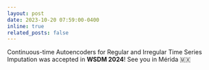 ```yaml
---
layout: post
date: 2023-10-20 07:59:00-0400
inline: true
related_posts: false
---
```


Continuous-time Autoencoders for Regular and Irregular Time Series Imputation was accepted in **WSDM 2024**! See you in Mérida 🇲🇽
